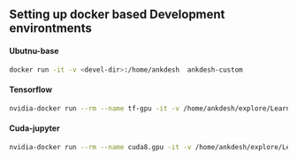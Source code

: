 ## Setting up docker based Development environtments

#### Ubutnu-base 
```sh
docker run -it -v <devel-dir>:/home/ankdesh  ankdesh-custom
```

#### Tensorflow
```sh
nvidia-docker run --rm --name tf-gpu -it -v /home/ankdesh/explore/LearnTry:/notebooks  -p 8888:8888 -p 6006:6006 tf-latest-gpu-py3.4
```
#### Cuda-jupyter
```sh
nvidia-docker run --rm --name cuda8.gpu -it -v /home/ankdesh/explore/LearnTry:/notebooks  -v /home/ankdesh/installed/virtualenvs:/virtualenvs -p 8888:8888 cuda8.jupyter
```
